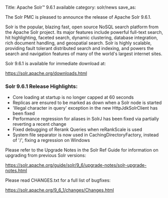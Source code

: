 Title: Apache Solr™ 9.6.1 available
category: solr/news
save_as:

The Solr PMC is pleased to announce the release of Apache Solr 9.6.1.

Solr is the popular, blazing fast, open source NoSQL search platform from the Apache Solr project. Its major features include powerful full-text search, hit highlighting, faceted search, dynamic clustering, database integration, rich document handling, and geospatial search. Solr is highly scalable, providing fault tolerant distributed search and indexing, and powers the search and navigation features of many of the world's largest internet sites.

Solr 9.6.1 is available for immediate download at:

  <https://solr.apache.org/downloads.html>

### Solr 9.6.1 Release Highlights:

* Core loading at startup is no longer capped at 60 seconds
* Replicas are ensured to be marked as down when a Solr node is started
* 'Illegal character in query' exception in the new HttpJdkSolrClient has been fixed
* Performance regression for aliases in SolrJ has been fixed via partially reverting a recent change
* Fixed debugging of Rerank Queries when reRankScale is used
* System file separator is now used in CachingDirectoryFactory, instead of '/', fixing a regression on Windows

Please refer to the Upgrade Notes in the Solr Ref Guide for information on upgrading from previous Solr versions:

  <https://solr.apache.org/guide/solr/9_6/upgrade-notes/solr-upgrade-notes.html>

Please read CHANGES.txt for a full list of bugfixes:

  <https://solr.apache.org/9_6_1/changes/Changes.html>
